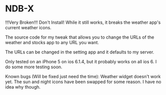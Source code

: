 # NDB-X
!!!Very Broken!!! Don't Install! While it still works, it breaks the weather app's current weather icons. 

The source code for my tweak that allows you to change the URLs of the weather and stocks app to any URL you want.

The URLs can be changed in the setting app and it defaults to my server.

Only tested on an iPhone 5 on ios 6.1.4, but it probably works on all ios 6. I do some more testing soon.

Known bugs (Will be fixed just need the time):
Weather widget doesn't work yet.
The sun and night icons have been swapped for some reason. I have no idea why though.
